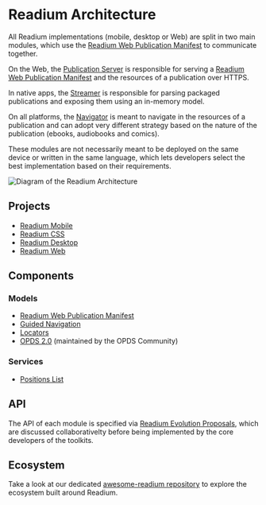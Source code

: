 # Readium Architecture

All Readium implementations (mobile, desktop or Web) are split in two main modules, which use the [Readium Web Publication Manifest](https://readium.org/webpub-manifest/) to communicate together.

On the Web, the [Publication Server](server) is responsible for serving a [Readium Web Publication Manifest](https://readium.org/webpub-manifest/) and the resources of a publication over HTTPS.

In native apps, the [Streamer](streamer) is responsible for parsing packaged publications and exposing them using an in-memory model.

On all platforms, the [Navigator](navigator) is meant to navigate in the resources of a publication and can adopt very different strategy based on the nature of the publication (ebooks, audiobooks and comics).

These modules are not necessarily meant to be deployed on the same device or written in the same language, which lets developers select the best implementation based on their requirements.

![Diagram of the Readium Architecture](other/images/architecture.svg)
 
## Projects

* [Readium Mobile](https://readium.org/mobile)
* [Readium CSS](https://readium.org/readium-css)
* [Readium Desktop](https://readium.org/desktop)
* [Readium Web](https://readium.org/web)

## Components

### Models

* [Readium Web Publication Manifest](https://readium.org/webpub-manifest)
* [Guided Navigation](https://readium.org/guided-navigation)
* [Locators](models/locators)
* [OPDS 2.0](https://drafts.opds.io/opds-2.0) (maintained by the OPDS Community)

### Services

* [Positions List](models/locators/positions)

## API

The API of each module is specified via [Readium Evolution Proposals](https://readium.org/architecture/proposals/), which are discussed collaborativelty before being implemented by the core developers of the toolkits. 

## Ecosystem

Take a look at our dedicated [awesome-readium repository](https://github.com/readium/awesome-readium) to explore the ecosystem built around Readium.
